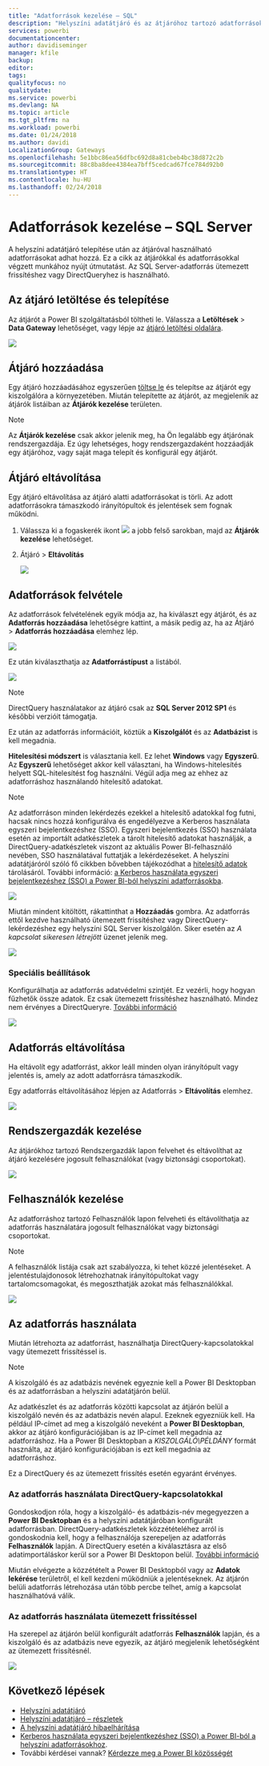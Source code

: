 ```yaml
---
title: "Adatforrások kezelése – SQL"
description: "Helyszíni adatátjáró és az átjáróhoz tartozó adatforrások kezelése."
services: powerbi
documentationcenter: 
author: davidiseminger
manager: kfile
backup: 
editor: 
tags: 
qualityfocus: no
qualitydate: 
ms.service: powerbi
ms.devlang: NA
ms.topic: article
ms.tgt_pltfrm: na
ms.workload: powerbi
ms.date: 01/24/2018
ms.author: davidi
LocalizationGroup: Gateways
ms.openlocfilehash: 5e1bbc86ea56dfbc692d8a81cbeb4bc38d872c2b
ms.sourcegitcommit: 88c8ba8dee4384ea7bff5cedcad67fce784d92b0
ms.translationtype: HT
ms.contentlocale: hu-HU
ms.lasthandoff: 02/24/2018
---
```

# <a name="manage-your-data-source---sql-server"></a>Adatforrások kezelése – SQL Server
A helyszíni adatátjáró telepítése után az átjáróval használható adatforrásokat adhat hozzá. Ez a cikk az átjárókkal és adatforrásokkal végzett munkához nyújt útmutatást. Az SQL Server-adatforrás ütemezett frissítéshez vagy DirectQueryhez is használható.

## <a name="download-and-install-the-gateway"></a>Az átjáró letöltése és telepítése
Az átjárót a Power BI szolgáltatásból töltheti le. Válassza a **Letöltések** > **Data Gateway** lehetőséget, vagy lépje az [átjáró letöltési oldalára](https://go.microsoft.com/fwlink/?LinkId=698861).

![](media/service-gateway-enterprise-manage-sql/powerbi-download-data-gateway.png)

## <a name="add-a-gateway"></a>Átjáró hozzáadása
Egy átjáró hozzáadásához egyszerűen [töltse le](https://go.microsoft.com/fwlink/?LinkId=698861) és telepítse az átjárót egy kiszolgálóra a környezetében. Miután telepítette az átjárót, az megjelenik az átjárók listáiban az **Átjárók kezelése** területen.

> [!NOTE]
> Az **Átjárók kezelése** csak akkor jelenik meg, ha Ön legalább egy átjárónak rendszergazdája. Ez úgy lehetséges, hogy rendszergazdaként hozzáadják egy átjáróhoz, vagy saját maga telepít és konfigurál egy átjárót.
> 
> 

## <a name="remove-a-gateway"></a>Átjáró eltávolítása
Egy átjáró eltávolítása az átjáró alatti adatforrásokat is törli.  Az adott adatforrásokra támaszkodó irányítópultok és jelentések sem fognak működni.

1. Válassza ki a fogaskerék ikont ![](media/service-gateway-enterprise-manage-sql/pbi_gearicon.png) a jobb felső sarokban, majd az **Átjárók kezelése** lehetőséget.
2. Átjáró > **Eltávolítás**
   
   ![](media/service-gateway-enterprise-manage-sql/datasourcesettings7.png)

## <a name="add-a-data-source"></a>Adatforrások felvétele
Az adatforrások felvételének egyik módja az, ha kiválaszt egy átjárót, és az **Adatforrás hozzáadása** lehetőségre kattint, a másik pedig az, ha az Átjáró > **Adatforrás hozzáadása** elemhez lép.

![](media/service-gateway-enterprise-manage-sql/datasourcesettings1.png)

Ez után kiválaszthatja az **Adatforrástípust** a listából.

![](media/service-gateway-enterprise-manage-sql/datasourcesettings2.png)

> [!NOTE]
> DirectQuery használatakor az átjáró csak az **SQL Server 2012 SP1** és későbbi verzióit támogatja.
> 
> 

Ez után az adatforrás információit, köztük a **Kiszolgálót** és az **Adatbázist** is kell megadnia.  

**Hitelesítési módszert** is választania kell.  Ez lehet **Windows** vagy **Egyszerű**.  Az **Egyszerű** lehetőséget akkor kell választani, ha Windows-hitelesítés helyett SQL-hitelesítést fog használni. Végül adja meg az ehhez az adatforráshoz használandó hitelesítő adatokat.

> [!NOTE]
> Az adatforráson minden lekérdezés ezekkel a hitelesítő adatokkal fog futni, hacsak nincs hozzá konfigurálva és engedélyezve a Kerberos használata egyszeri bejelentkezéshez (SSO). Egyszeri bejelentkezés (SSO) használata esetén az importált adatkészletek a tárolt hitelesítő adatokat használják, a DirectQuery-adatkészletek viszont az aktuális Power BI-felhasználó nevében, SSO használatával futtatják a lekérdezéseket. A helyszíni adatátjáróról szóló fő cikkben bővebben tájékozódhat a [hitelesítő adatok](service-gateway-onprem.md#credentials) tárolásáról. További információ: [a Kerberos használata egyszeri bejelentkezéshez (SSO) a Power BI-ból helyszíni adatforrásokba](service-gateway-kerberos-for-sso-pbi-to-on-premises-data.md).
> 
> 

![](media/service-gateway-enterprise-manage-sql/datasourcesettings3.png)

Miután mindent kitöltött, rákattinthat a **Hozzáadás** gombra.  Az adatforrás ettől kezdve használható ütemezett frissítéshez vagy DirectQuery-lekérdezéshez egy helyszíni SQL Server kiszolgálón. Siker esetén az *A kapcsolat sikeresen létrejött* üzenet jelenik meg.

![](media/service-gateway-enterprise-manage-sql/datasourcesettings4.png)

### <a name="advanced-settings"></a>Speciális beállítások
Konfigurálhatja az adatforrás adatvédelmi szintjét. Ez vezérli, hogy hogyan fűzhetők össze adatok. Ez csak ütemezett frissítéshez használható. Mindez nem érvényes a DirectQueryre. [További információ](https://support.office.com/article/Privacy-levels-Power-Query-CC3EDE4D-359E-4B28-BC72-9BEE7900B540)

![](media/service-gateway-enterprise-manage-sql/datasourcesettings9.png)

## <a name="remove-a-data-source"></a>Adatforrás eltávolítása
Ha eltávolít egy adatforrást, akkor leáll minden olyan irányítópult vagy jelentés is, amely az adott adatforrásra támaszkodik.  

Egy adatforrás eltávolításához lépjen az Adatforrás > **Eltávolítás** elemhez.

![](media/service-gateway-enterprise-manage-sql/datasourcesettings6.png)

## <a name="manage-administrators"></a>Rendszergazdák kezelése
Az átjárókhoz tartozó Rendszergazdák lapon felvehet és eltávolíthat az átjáró kezelésére jogosult felhasználókat (vagy biztonsági csoportokat).

![](media/service-gateway-enterprise-manage-sql/datasourcesettings8.png)

## <a name="manage-users"></a>Felhasználók kezelése
Az adatforráshoz tartozó Felhasználók lapon felveheti és eltávolíthatja az adatforrás használatára jogosult felhasználókat vagy biztonsági csoportokat.

> [!NOTE]
> A felhasználók listája csak azt szabályozza, ki tehet közzé jelentéseket. A jelentéstulajdonosok létrehozhatnak irányítópultokat vagy tartalomcsomagokat, és megoszthatják azokat más felhasználókkal.
> 
> 

![](media/service-gateway-enterprise-manage-sql/datasourcesettings5.png)

## <a name="using-the-data-source"></a>Az adatforrás használata
Miután létrehozta az adatforrást, használhatja DirectQuery-kapcsolatokkal vagy ütemezett frissítéssel is.

> [!NOTE]
> A kiszolgáló és az adatbázis nevének egyeznie kell a Power BI Desktopban és az adatforrásban a helyszíni adatátjárón belül.
> 
> 

Az adatkészlet és az adatforrás közötti kapcsolat az átjárón belül a kiszolgáló nevén és az adatbázis nevén alapul. Ezeknek egyezniük kell. Ha például IP-címet ad meg a kiszolgáló neveként a **Power BI Desktopban**, akkor az átjáró konfigurációjában is az IP-címet kell megadnia az adatforráshoz. Ha a Power BI Desktopban a *KISZOLGÁLÓ\PÉLDÁNY* formát használta, az átjáró konfigurációjában is ezt kell megadnia az adatforráshoz.

Ez a DirectQuery és az ütemezett frissítés esetén egyaránt érvényes.

### <a name="using-the-data-source-with-directquery-connections"></a>Az adatforrás használata DirectQuery-kapcsolatokkal
Gondoskodjon róla, hogy a kiszolgáló- és adatbázis-név megegyezzen a **Power BI Desktopban** és a helyszíni adatátjáróban konfigurált adatforrásban. DirectQuery-adatkészletek közzétételéhez arról is gondoskodnia kell, hogy a felhasználója szerepeljen az adatforrás **Felhasználók** lapján. A DirectQuery esetén a kiválasztásra az első adatimportáláskor kerül sor a Power BI Desktopon belül. [További információ](desktop-use-directquery.md)

Miután elvégezte a közzétételt a Power BI Desktopból vagy az **Adatok lekérése** területről, el kell kezdeni működniük a jelentéseknek. Az átjárón belüli adatforrás létrehozása után több percbe telhet, amíg a kapcsolat használhatóvá válik.

### <a name="using-the-data-source-with-scheduled-refresh"></a>Az adatforrás használata ütemezett frissítéssel
Ha szerepel az átjárón belül konfigurált adatforrás **Felhasználók** lapján, és a kiszolgáló és az adatbázis neve egyezik, az átjáró megjelenik lehetőségként az ütemezett frissítésnél.

![](media/service-gateway-enterprise-manage-sql/powerbi-gateway-enterprise-schedule-refresh.png)

## <a name="next-steps"></a>Következő lépések
* [Helyszíni adatátjáró](service-gateway-onprem.md)  
* [Helyszíni adatátjáró – részletek](service-gateway-onprem-indepth.md)  
* [A helyszíni adatátjáró hibaelhárítása](service-gateway-onprem-tshoot.md)
* [Kerberos használata egyszeri bejelentkezéshez (SSO) a Power BI-ból a helyszíni adatforrásokhoz](service-gateway-kerberos-for-sso-pbi-to-on-premises-data.md). 
* További kérdései vannak? [Kérdezze meg a Power BI közösségét](http://community.powerbi.com/)


